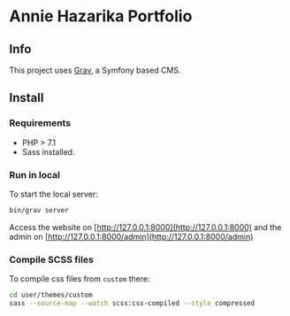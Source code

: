 # Annie Hazarika Portfolio

## Info

This project uses [Grav](https://learn.getgrav.org/17), a Symfony based CMS.

## Install

### Requirements

- PHP > 7.1
- Sass installed.

### Run in local

To start the local server:
```bash
bin/grav server
```

Access the website on [http://127.0.0.1:8000](http://127.0.0.1:8000) and the admin on [http://127.0.0.1:8000/admin](http://127.0.0.1:8000/admin)

### Compile SCSS files

To compile css files from `custom` there:
```bash
cd user/themes/custom
sass --source-map --watch scss:css-compiled --style compressed
```